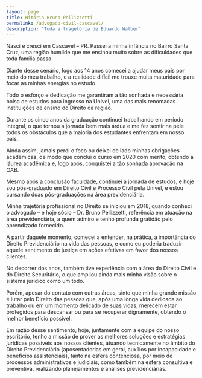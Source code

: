 ```yaml
---
layout: page
title: Hitória Bruno Pellizzetti
permalink: /advogado-civil-cascavel/
description: "Toda a tragetória de Eduardo Walber"
---
```

Nasci e cresci em Cascavel – PR. Passei a minha infância no Bairro Santa Cruz, uma região humilde que me ensinou muito sobre as dificuldades que toda família passa.

Diante desse cenário, logo aos 14 anos comecei a ajudar meus pais por meio do meu trabalho, e a realidade difícil me trouxe muita maturidade para focar as minhas energias no estudo.

Todo o esforço e dedicação me garantiram a tão sonhada e necessária bolsa de estudos para ingresso na Univel, uma das mais renomadas instituições de ensino do Direito da região.

Durante os cinco anos da graduação continuei trabalhando em período integral, o que tornou a jornada bem mais árdua e me fez sentir na pele todos os obstáculos que a maioria dos estudantes enfrentam em nosso país.

Ainda assim, jamais perdi o foco ou deixei de lado minhas obrigações acadêmicas, de modo que conclui o curso em 2020 com mérito, obtendo a láurea acadêmica e, logo após, conquistei a tão sonhada aprovação na OAB.

Mesmo após a conclusão faculdade, continuei a jornada de estudos, e hoje sou pós-graduado em Direito Civil e Processo Civil pela Univel, e estou cursando duas pós-graduações na área previdenciária.

Minha trajetória profissional no Direito se iniciou em 2018, quando conheci o advogado – e hoje sócio – Dr. Bruno Pellizzetti, referência em atuação na área previdenciária, a quem admiro e tenho profunda gratidão pelo aprendizado fornecido.

A partir daquele momento, comecei a entender, na prática, a importância do Direito Previdenciário na vida das pessoas, e como eu poderia traduzir aquele sentimento de justiça em ações efetivas em favor dos nossos clientes.

No decorrer dos anos, também tive experiência com a área do Direito Civil e do Direito Securitário, o que ampliou ainda mais minha visão sobre o sistema jurídico como um todo.

Porém, apesar do contato com outras áreas, sinto que minha grande missão é lutar pelo Direito das pessoas que, após uma longa vida dedicada ao trabalho ou em um momento delicado de suas vidas, merecem estar protegidos para descansar ou para se recuperar dignamente, obtendo o melhor benefício possível.

Em razão desse sentimento, hoje, juntamente com a equipe do nosso escritório, tenho a missão de prover as melhores soluções e estratégias jurídicas possíveis aos nossos clientes, atuando tecnicamente no âmbito do Direito Previdenciário (aposentadorias em geral, auxílios por incapacidade e benefícios assistenciais), tanto na esfera contenciosa, por meio de processos administrativos e judiciais, como também na esfera consultiva e preventiva, realizando planejamentos e análises previdenciárias.

